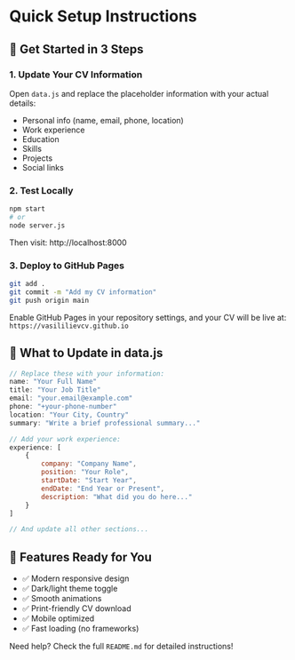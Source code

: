 # Quick Setup Instructions

## 🚀 Get Started in 3 Steps

### 1. Update Your CV Information
Open `data.js` and replace the placeholder information with your actual details:
- Personal info (name, email, phone, location)
- Work experience
- Education
- Skills
- Projects
- Social links

### 2. Test Locally
```bash
npm start
# or
node server.js
```
Then visit: http://localhost:8000

### 3. Deploy to GitHub Pages
```bash
git add .
git commit -m "Add my CV information"
git push origin main
```

Enable GitHub Pages in your repository settings, and your CV will be live at:
`https://vasililievcv.github.io`

## 📝 What to Update in data.js

```javascript
// Replace these with your information:
name: "Your Full Name"
title: "Your Job Title"
email: "your.email@example.com"
phone: "+your-phone-number"
location: "Your City, Country"
summary: "Write a brief professional summary..."

// Add your work experience:
experience: [
    {
        company: "Company Name",
        position: "Your Role",
        startDate: "Start Year",
        endDate: "End Year or Present",
        description: "What did you do here..."
    }
]

// And update all other sections...
```

## 🎨 Features Ready for You
- ✅ Modern responsive design
- ✅ Dark/light theme toggle
- ✅ Smooth animations
- ✅ Print-friendly CV download
- ✅ Mobile optimized
- ✅ Fast loading (no frameworks)

Need help? Check the full `README.md` for detailed instructions!
